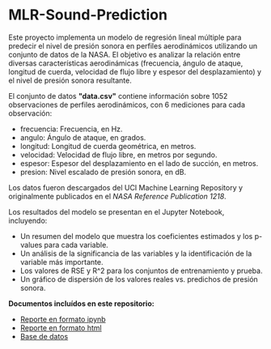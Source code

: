 # MLR-Sound-Prediction

Este proyecto implementa un modelo de regresión lineal múltiple para predecir el nivel de presión sonora en perfiles aerodinámicos utilizando un conjunto de datos de la NASA. El objetivo es analizar la relación entre diversas características aerodinámicas (frecuencia, ángulo de ataque, longitud de cuerda, velocidad de flujo libre y espesor del desplazamiento) y el nivel de presión sonora resultante.

El conjunto de datos **"data.csv"** contiene información sobre 1052 observaciones de perfiles aerodinámicos, con 6 mediciones para cada observación:
- frecuencia: Frecuencia, en Hz.
- angulo: Ángulo de ataque, en grados.
- longitud: Longitud de cuerda geométrica, en metros.
- velocidad: Velocidad de flujo libre, en metros por segundo.
- espesor: Espesor del desplazamiento en el lado de succión, en metros.
- presion: Nivel escalado de presión sonora, en dB.

Los datos fueron descargados del UCI Machine Learning Repository y originalmente publicados en el _NASA Reference Publication 1218_.

Los resultados del modelo se presentan en el Jupyter Notebook, incluyendo:

- Un resumen del modelo que muestra los coeficientes estimados y los p-values para cada variable.
- Un análisis de la significancia de las variables y la identificación de la variable más importante.
- Los valores de RSE y R^2 para los conjuntos de entrenamiento y prueba.
- Un gráfico de dispersión de los valores reales vs. predichos de presión sonora.

**Documentos incluídos en este repositorio:**
- [Reporte en formato ipynb](./MLR_Sound_Prediction.ipynb)
- [Reporte en formato html](./MLR_Sound_Prediction.html)
- [Base de datos](./data.csv)
